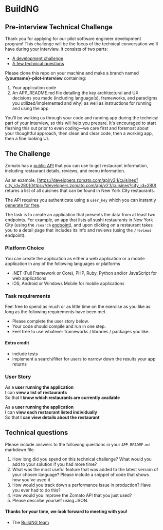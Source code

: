 # BuildNG
## Pre-interview Technical Challenge

Thank you for applying for our pilot software engineer development program! This challenge will be the focus of the technical conversation we'll have during your interview. It consists of two parts:

* [A development challenge](#the-challenge)
* [A few technical questions](#technical-questions)

Please clone this repo on your machine and make a branch named **{yourname}-pilot-interview** containing:

1. Your application code
2. An APP_README.md file detailing the key architectural and UX decisions you made (including language(s), frameworks, and paradigms you utilized/implemented and why) as well as instructions for running and using the app. 
 
You'll be walking us through your code and running app during the technical part of your interview, so this will help you prepare. It's encouraged to start fleshing this out prior to even coding––we care first and foremost about your thoughtful approach, then clean and clear code, then a working app, then a fine looking UI.

## The Challenge

Zomato has a [public API](https://developers.zomato.com/api#headline1) that you can use to get restaurant information, including restaurant details, reviews, and menu information.

As an example, [https://developers.zomato.com/api/v2.1/cuisines?city_id=280](https://developers.zomato.com/api/v2.1/cuisines?city_id=280) returns a list of all cuisines that can be found in New York City restaurants.

The API requires you authenticate using a `user_key` which you can instantly [generate for free](https://developers.zomato.com/api#headline2).

The task is to create an application that presents the data from at least two endpoints. For example, an app that lists all sushi restaurants in New York City (using the `/search` [endpoint](https://developers.zomato.com/api/v2.1/search?entity_id=280&entity_type=city&cuisines=177&sort=cost&order=asc)), and upon clicking on a restaurant takes you to a detail page that includes its info and reviews (using the `/reviews` endpoint). 

### Platform Choice

You can create the application as either a web application or a mobile application in any of the following languages or platforms

- .NET (Full Framework or Core), PHP, Ruby, Python and/or JavaScript for web applications
- iOS, Android or Windows Mobile for mobile applications

### Task requirements

Feel free to spend as much or as little time on the exercise as you like as long as the following requirements have been met.  

- Please complete the user story below.
- Your code should compile and run in one step.
- Feel free to use whatever frameworks / libraries / packages you like.

#### Extra credit
- include tests
- implement a search/filter for users to narrow down the results your app returns

### User Story

As a **user running the application**  
I can **view a list of restaurants**  
So that **I know which restaurants are currently available**

As a **user running the application**  
I can **view each restaurant listed individually**  
So that **I can view details about the restaurant**

## Technical questions

Please include answers to the following questions in your `APP_README.md` markdown file.

1. How long did you spend on this technical challenge? What would you add to your solution if you had more time?
2. What was the most useful feature that was added to the latest version of your chosen language? Please include a snippet of code that shows how you've used it.
3. How would you track down a performance issue in production? Have you ever had to do this?
4. How would you improve the Zomato API that you just used?
5. Please describe yourself using JSON.


#### Thanks for your time, we look forward to meeting with you!
- The [BuildNG team](http://github.com/BuildNG)
